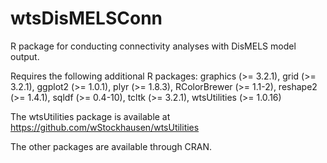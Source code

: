 wtsDisMELSConn
==============

R package for conducting connectivity analyses with DisMELS model output.

Requires the following additional R packages:
    graphics (>= 3.2.1),
    grid (>= 3.2.1),
    ggplot2 (>= 1.0.1),
    plyr (>= 1.8.3),
    RColorBrewer (>= 1.1-2),
    reshape2 (>= 1.4.1),
    sqldf (>= 0.4-10),
    tcltk (>= 3.2.1),
    wtsUtilities (>= 1.0.16)

The wtsUtilities package is available at 
  https://github.com/wStockhausen/wtsUtilities
  
The other packages are available through CRAN.
